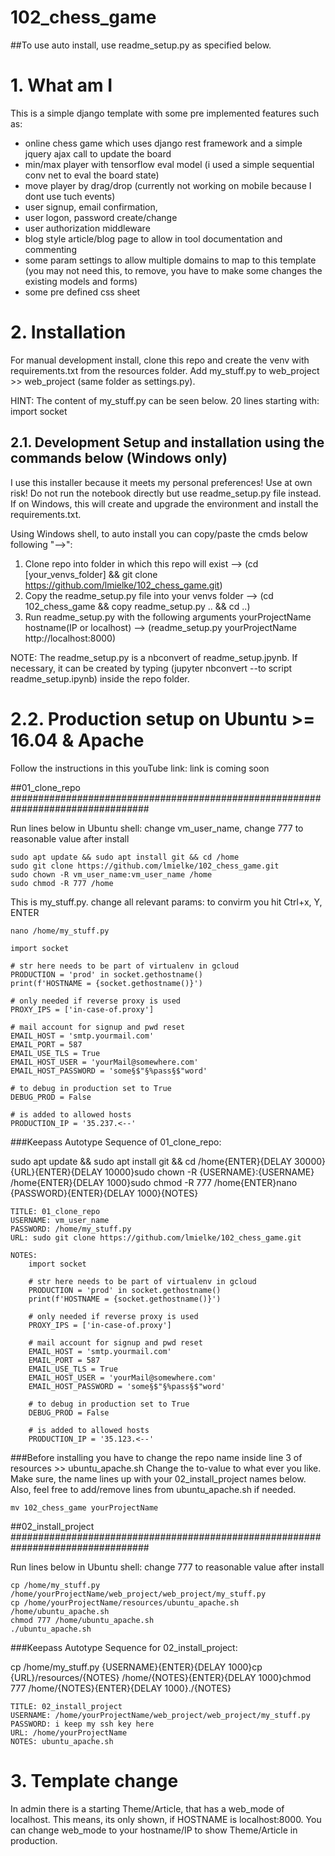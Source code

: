 # 102_chess_game
##To use auto install, use readme_setup.py as specified below.

# 1. What am I

This is a simple django template with some pre implemented features such as:
- online chess game which uses django rest framework and a simple jquery ajax call to update the board
- min/max player with tensorflow eval model (i used a simple sequential conv net to eval the board state)
- move player by drag/drop (currently not working on mobile because I dont use tuch events)
- user signup, email confirmation,
- user logon, password create/change
- user authorization middleware
- blog style article/blog page to allow in tool documentation and commenting
- some param settings to allow multiple domains to map to this template (you may not need this, to remove, you have to make some changes the existing models and forms)
- some pre defined css sheet

# 2. Installation
For manual development install, clone this repo and create the venv with requirements.txt from the resources folder. Add my_stuff.py to web_project >> web_project (same folder as settings.py).

HINT: The content of my_stuff.py can be seen below. 20 lines starting with: import socket


## 2.1. Development Setup and installation using the commands below (Windows only)

I use this installer because it meets my personal preferences! Use at own risk! Do not run the notebook directly but use readme_setup.py file instead. 
If on Windows, this will create and upgrade the environment and install the requirements.txt.

Using Windows shell, to auto install you can copy/paste the cmds below following "-->":
1. Clone repo into folder in which this repo will exist        --> (cd [your_venvs_folder] && git clone https://github.com/lmielke/102_chess_game.git)
2. Copy the readme_setup.py file into your venvs folder        --> (cd 102_chess_game && copy readme_setup.py .. && cd ..)
3. Run readme_setup.py with the following arguments 
    yourProjectName hostname(IP or localhost)                  --> (readme_setup.py yourProjectName http://localhost:8000)

NOTE: The readme_setup.py is a nbconvert of readme_setup.jpynb. If necessary, it can be created by typing (jupyter nbconvert --to script readme_setup.ipynb) inside the repo folder.



# 2.2. Production setup on Ubuntu >= 16.04 & Apache

Follow the instructions in this youTube link: link is coming soon

##01_clone_repo
#################################################################################


Run lines below in Ubuntu shell: change vm_user_name, change 777 to reasonable value after install

    sudo apt update && sudo apt install git && cd /home
    sudo git clone https://github.com/lmielke/102_chess_game.git
    sudo chown -R vm_user_name:vm_user_name /home
    sudo chmod -R 777 /home

This is my_stuff.py. change all relevant params: to convirm you hit Ctrl+x, Y, ENTER
    
    nano /home/my_stuff.py

    import socket

    # str here needs to be part of virtualenv in gcloud 
    PRODUCTION = 'prod' in socket.gethostname()
    print(f'HOSTNAME = {socket.gethostname()}')

    # only needed if reverse proxy is used
    PROXY_IPS = ['in-case-of.proxy']

    # mail account for signup and pwd reset
    EMAIL_HOST = 'smtp.yourmail.com'
    EMAIL_PORT = 587
    EMAIL_USE_TLS = True
    EMAIL_HOST_USER = 'yourMail@somewhere.com'
    EMAIL_HOST_PASSWORD = 'some§$"§%pass§$"word'

    # to debug in production set to True
    DEBUG_PROD = False

    # is added to allowed hosts
    PRODUCTION_IP = '35.237.<--'


###Keepass Autotype Sequence of 01_clone_repo: 

sudo apt update && sudo apt install git && cd /home{ENTER}{DELAY 30000}{URL}{ENTER}{DELAY 10000}sudo chown -R {USERNAME}:{USERNAME} /home{ENTER}{DELAY 1000}sudo chmod -R 777 /home{ENTER}nano {PASSWORD}{ENTER}{DELAY 1000}{NOTES}

    TITLE: 01_clone_repo
    USERNAME: vm_user_name
    PASSWORD: /home/my_stuff.py
    URL: sudo git clone https://github.com/lmielke/102_chess_game.git

    NOTES:
        import socket

        # str here needs to be part of virtualenv in gcloud 
        PRODUCTION = 'prod' in socket.gethostname()
        print(f'HOSTNAME = {socket.gethostname()}')

        # only needed if reverse proxy is used
        PROXY_IPS = ['in-case-of.proxy']

        # mail account for signup and pwd reset
        EMAIL_HOST = 'smtp.yourmail.com'
        EMAIL_PORT = 587
        EMAIL_USE_TLS = True
        EMAIL_HOST_USER = 'yourMail@somewhere.com'
        EMAIL_HOST_PASSWORD = 'some§$"§%pass§$"word'

        # to debug in production set to True
        DEBUG_PROD = False

        # is added to allowed hosts
        PRODUCTION_IP = '35.123.<--'


###Before installing you have to change the repo name inside line 3 of resources >> ubuntu_apache.sh
Change the to-value to what ever you like. Make sure, the name lines up with your 02_install_project names below.
Also, feel free to add/remove lines from ubuntu_apache.sh if needed.

    mv 102_chess_game yourProjectName


##02_install_project
#################################################################################

Run lines below in Ubuntu shell: change 777 to reasonable value after install

    cp /home/my_stuff.py /home/yourProjectName/web_project/web_project/my_stuff.py
    cp /home/yourProjectName/resources/ubuntu_apache.sh /home/ubuntu_apache.sh
    chmod 777 /home/ubuntu_apache.sh
    ./ubuntu_apache.sh


###Keepass Autotype Sequence for 02_install_project:

cp /home/my_stuff.py {USERNAME}{ENTER}{DELAY 1000}cp {URL}/resources/{NOTES} /home/{NOTES}{ENTER}{DELAY 1000}chmod 777 /home/{NOTES}{ENTER}{DELAY 1000}./{NOTES}

    TITLE: 02_install_project
    USERNAME: /home/yourProjectName/web_project/web_project/my_stuff.py
    PASSWORD: i keep my ssh key here
    URL: /home/yourProjectName
    NOTES: ubuntu_apache.sh


# 3. Template change
In admin there is a starting Theme/Article, that has a web_mode of localhost. This means, its only shown, if HOSTNAME is localhost:8000.
You can change web_mode to your hostname/IP to show Theme/Article in production.